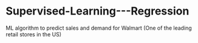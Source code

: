 # Supervised-Learning---Regression
ML algorithm to predict sales and demand for Walmart (One of the leading retail stores in the US)
